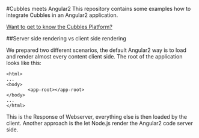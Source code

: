 #Cubbles meets Angular2
This repository contains some examples how to integrate Cubbles in an Angular2 application.

[Want to get to know the Cubbles Platform?](https://cubbles.github.io/)

##Server side rendering vs client side rendering

We prepared two different scenarios, the default Angular2 way is to load and render almost every content client side. The root of the application looks like this:
```
<html>
...
<body>
        <app-root></app-root>
</body>
...
</html>
```

This is the Response of Webserver, everything else is then loaded by the client. 
Another approach is the let Node.js render the Angular2 code server side.